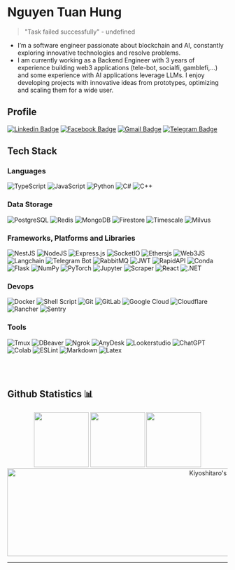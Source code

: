 # Nguyen Tuan Hung

> "Task failed successfully" - undefined

- I’m a software engineer passionate about blockchain and AI, constantly exploring innovative technologies and resolve problems.
- I am currently working as a Backend Engineer with 3 years of experience building web3 applications (tele-bot, socialfi, gamblefi,...) and some experience with AI applications leverage LLMs. I enjoy developing projects with innovative ideas from prototypes, optimizing and scaling them for a wide user.

## Profile 

[![Linkedin Badge](https://img.shields.io/badge/-Linkedin-white?style=for-the-badge&logo=linkedin&logoColor=blue&link=https://www.linkedin.com/in/hunglhp1998)](https://www.linkedin.com/in/hunglhp1998)
[![Facebook Badge](https://img.shields.io/badge/-Facebook-0066FF?style=for-the-badge&logo=facebook&logoColor=white&link=https://www.facebook.com/hunglhp1998/)](https://www.facebook.com/hunglhp1998/)
[![Gmail Badge](https://img.shields.io/badge/-Gmail-c14438?style=for-the-badge&logo=Gmail&logoColor=white&link=mailto:hunglhp1998@gmail.com)](mailto:hunglhp1998@gmail.com)
[![Telegram Badge](https://img.shields.io/badge/Telegram-2CA5E0?style=for-the-badge&logo=telegram&logoColor=white&link=https://t.me/Oxtardis)](https://t.me/Oxtardis)

<!--  [![Leetcode Badge](https://img.shields.io/badge/-Leetcode-FF6600?style=flat-square&logo=leetcode&logoColor=white&link=https://leetcode.com/hunglhp1998)](https://leetcode.com/hunglhp1998) -->

## Tech Stack
### Languages
![TypeScript](https://img.shields.io/badge/typescript-%23007ACC.svg?style=for-the-badge&logo=typescript&logoColor=white)
![JavaScript](https://img.shields.io/badge/-JavaScript-black?style=for-the-badge&logo=javascript)
![Python](https://img.shields.io/badge/python-3670A0?style=for-the-badge&logo=python&logoColor=ffdd54)
![C#](https://img.shields.io/badge/C%23-239120?style=for-the-badge&logo=csharp&logoColor=white)
![C++](https://img.shields.io/badge/c++-%2300599C.svg?style=for-the-badge&logo=c%2B%2B&logoColor=white)

### Data Storage
![PostgreSQL](https://img.shields.io/badge/PostgreSQL-316192?style=for-the-badge&logo=postgresql&logoColor=white)
![Redis](https://img.shields.io/badge/redis-%23DD0031.svg?style=for-the-badge&logo=redis&logoColor=white)
![MongoDB](https://img.shields.io/badge/MongoDB-%234ea94b.svg?style=for-the-badge&logo=mongodb&logoColor=white)
![Firestore](https://img.shields.io/badge/firestore-ffca28?style=for-the-badge&logo=firebase&logoColor=black)
![Timescale](https://img.shields.io/badge/TimescaleDB-003B77?style=for-the-badge&logo=timescale&logoColor=white)
![Milvus](https://img.shields.io/badge/milvus-1234?style=for-the-badge&logo=milvus&color=blue)

### Frameworks, Platforms and Libraries
![NestJS](https://img.shields.io/badge/nestjs-%23E0234E.svg?style=for-the-badge&logo=nestjs&logoColor=white)
![NodeJS](https://img.shields.io/badge/node.js-6DA55F?style=for-the-badge&logo=node.js&logoColor=white)
![Express.js](https://img.shields.io/badge/express.js-%23404d59.svg?style=for-the-badge&logo=express&logoColor=%2361DAFB)
![SocketIO](https://img.shields.io/badge/Socket.io-010101?&style=for-the-badge&logo=Socket.io&logoColor=white)
![Ethersjs](https://img.shields.io/badge/ethers-12?style=for-the-badge&logo=ethers&logoColor=%232535A0&color=white)
![Web3JS](https://img.shields.io/badge/web3%20js-F16822?style=for-the-badge&logo=web3.js&logoColor=white)
![Langchain](https://img.shields.io/badge/langchain-1C3C3C?style=for-the-badge&logo=langchain&logoColor=white)
![Telegram Bot](https://img.shields.io/badge/telegrambot-12?style=for-the-badge&logo=telegram&logoColor=white&color=blue)
![RabbitMQ](https://img.shields.io/badge/rabbitmq-%23FF6600.svg?&style=for-the-badge&logo=rabbitmq&logoColor=white)
![JWT](https://img.shields.io/badge/JWT-000000?style=for-the-badge&logo=JSON%20web%20tokens&logoColor=white)
![RapidAPI](https://img.shields.io/badge/rapid-12?style=for-the-badge&logo=rapid&logoColor=%230055DA&color=black)
![Conda](https://img.shields.io/badge/Anaconda-%2344A833.svg?style=for-the-badge&logo=anaconda&logoColor=white)
![Flask](https://img.shields.io/badge/Flask-000000?style=for-the-badge&logo=flask&logoColor=white)
![NumPy](https://img.shields.io/badge/numpy-%23013243.svg?style=for-the-badge&logo=numpy&logoColor=white)
![PyTorch](https://img.shields.io/badge/PyTorch-%23EE4C2C.svg?style=for-the-badge&logo=PyTorch&logoColor=white)
![Jupyter](https://img.shields.io/badge/Jupyter-F37626.svg?&style=for-the-badge&logo=Jupyter&logoColor=white)
![Scraper](https://img.shields.io/badge/Scrapy-60A839?style=for-the-badge&logo=scrapy&logoColor=white)
![React](https://img.shields.io/badge/-React-CC0000?style=for-the-badge&logo=react)
![.NET](https://img.shields.io/badge/.NET-512BD4?style=for-the-badge&logo=dotnet&logoColor=white)


### Devops
![Docker](https://img.shields.io/badge/-Docker-0000BB?style=for-the-badge&logo=docker)
![Shell Script](https://img.shields.io/badge/shell_script-%23121011.svg?style=for-the-badge&logo=gnu-bash&logoColor=white)
![Git](https://img.shields.io/badge/-Git-996600?style=for-the-badge&logo=git)
![GitLab](https://img.shields.io/badge/GitLab-330F63?style=for-the-badge&logo=gitlab&logoColor=white)
![Google Cloud](https://img.shields.io/badge/GoogleCloud-%234285F4.svg?style=for-the-badge&logo=google-cloud&logoColor=white)
![Cloudflare](https://img.shields.io/badge/Cloudflare-F38020?style=for-the-badge&logo=Cloudflare&logoColor=white)
![Rancher](https://img.shields.io/badge/Rancher-0075A8?style=for-the-badge&logo=rancher&logoColor=white)
![Sentry](https://img.shields.io/badge/Sentry-black?style=for-the-badge&logo=Sentry&logoColor=#362D59)


### Tools
![Tmux](https://img.shields.io/badge/tmux-1BB91F?style=for-the-badge&logo=tmux&logoColor=white)
![DBeaver](https://img.shields.io/badge/dbeaver-382923?style=for-the-badge&logo=dbeaver&logoColor=white)
![Ngrok](https://img.shields.io/badge/ngrok-140648?style=for-the-badge&logo=Ngrok&logoColor=white)
![AnyDesk](https://img.shields.io/badge/anydesk-12?style=for-the-badge&logo=anydesk&logoColor=%23EF443B&color=orange)
![Lookerstudio](https://img.shields.io/badge/googledatastudio-12?style=for-the-badge&logo=googledatastudio&logoColor=%23669DF6&color=white)
![ChatGPT](https://img.shields.io/badge/ChatGPT-74aa9c?style=for-the-badge&logo=openai&logoColor=white)
![Colab](https://img.shields.io/badge/Colab-F9AB00?style=for-the-badge&logo=googlecolab&color=525252)
![ESLint](https://img.shields.io/badge/eslint-3A33D1?style=for-the-badge&logo=eslint&logoColor=white)
![Markdown](https://img.shields.io/badge/Markdown-000000?style=for-the-badge&logo=markdown&logoColor=white)
![Latex](https://img.shields.io/badge/LaTeX-47A141?style=for-the-badge&logo=LaTeX&logoColor=white)


 <br /> <br />

## <p>Github Statistics 📊</p>

<div align="center">
<img height="125px" src="https://github-readme-stats.vercel.app/api?username=kiyoshitaro&theme=gruvbox&show_icons=true"/>
<img height="125px" src="https://streak-stats.demolab.com?user=kiyoshitaro&theme=gruvbox&date_format=j%2Fn%5B%2FY%5D" />
<img height="125px" src="https://github-readme-stats.vercel.app/api/top-langs/?username=kiyoshitaro&theme=gruvbox&show_icons=true&card_width=400&hide=cmake,makefile,jupyter%20notebook,html&langs_count=10&layout=compact" />
</div>
<div align="center">
<!-- <img height="200px" width="200px" src="https://github-readme-stats.vercel.app/api/wakatime?username=kiyoshitaro&theme=gruvbox&layout=compact&langs_count=8" alt="Kiyoshitaro's WakaTime in last year"/> -->
<img height="200px" width="1000px" src="https://github-readme-activity-graph.vercel.app/graph?username=kiyoshitaro&theme=gruvbox&card_width=900&radius=12&hide_border=false" alt="Kiyoshitaro's Activity Graph"/>
</div>

<hr>
<br>

<!-- [<img src="https://visitcount.itsvg.in/api?id=kiyoshitaro&icon=5&color=6">](https://visitcount.itsvg.in) -->
